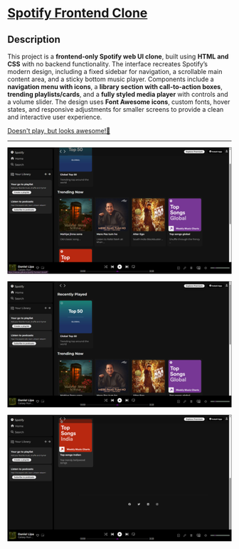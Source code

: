 # [Spotify Frontend Clone](https://minuwu.github.io/spotify-frontend-clone/)

## Description

This project is a **frontend-only Spotify web UI clone**, built using **HTML and CSS** with no backend functionality. The interface recreates Spotify’s modern design, including a fixed sidebar for navigation, a scrollable main content area, and a sticky bottom music player. Components include a **navigation menu with icons**, a **library section with call-to-action boxes**, **trending playlists/cards**, and a **fully styled media player** with controls and a volume slider. The design uses **Font Awesome icons**, custom fonts, hover states, and responsive adjustments for smaller screens to provide a clean and interactive user experience.

[Doesn't play, but looks awesome!🎵 ](https://minuwu.github.io/spotify-frontend-clone/)

---

<div align="center">

![spotify-frontend-clone-app](https://raw.githubusercontent.com/minuwu/spotify-frontend-clone/refs/heads/main/gitAssets/(494).png)

![spotify-frontend-clone-app](https://raw.githubusercontent.com/minuwu/spotify-frontend-clone/refs/heads/main/gitAssets/(495).png)

![spotify-frontend-clone-app](https://raw.githubusercontent.com/minuwu/spotify-frontend-clone/refs/heads/main/gitAssets/(496).png)


</div>
<!-- 

### Long Version

Developed a **Spotify-inspired frontend interface** using HTML and CSS. Built a three-section layout consisting of a sidebar for navigation and library management, a scrollable main content area showcasing playlists and cards, and a sticky music player positioned at the bottom of the page. Implemented reusable card components for albums/playlists, navigation buttons with Font Awesome icons, and responsive styling for mobile devices using media queries. Designed an interactive music player bar with album art, playback controls, range sliders for progress and volume, and hover animations for enhanced UX. Demonstrated strong skills in **modern web design, CSS layout (flexbox, grid, positioning), responsive design principles, and UI consistency** while building a static clone of a popular application.

### Short Version

Built a **frontend-only Spotify clone** with HTML and CSS, featuring a sidebar, scrollable main content, and sticky music player UI.

### One-Liners

* Created a static Spotify UI clone using HTML and CSS.
* Designed a responsive music app layout with sidebar, cards, and media player.
* Built an interactive frontend clone with hover effects and mobile-friendly design. -->
